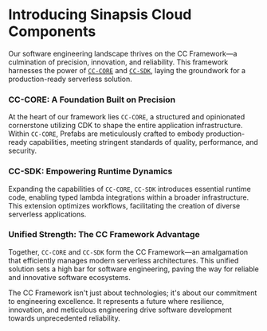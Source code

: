 # Introducing Sinapsis Cloud Components

Our software engineering landscape thrives on the CC Framework—a culmination of precision, innovation, and reliability. This framework harnesses the power of [`CC-CORE`](./core/readme.md) and [`CC-SDK`](./sdk/readme.md), laying the groundwork for a production-ready serverless solution.

### CC-CORE: A Foundation Built on Precision

At the heart of our framework lies `CC-CORE`, a structured and opinionated cornerstone utilizing CDK to shape the entire application infrastructure. Within `CC-CORE`, Prefabs are meticulously crafted to embody production-ready capabilities, meeting stringent standards of quality, performance, and security.

### CC-SDK: Empowering Runtime Dynamics

Expanding the capabilities of `CC-CORE`, `CC-SDK` introduces essential runtime code, enabling typed lambda integrations within a broader infrastructure. This extension optimizes workflows, facilitating the creation of diverse serverless applications.

### Unified Strength: The CC Framework Advantage

Together, `CC-CORE` and `CC-SDK` form the CC Framework—an amalgamation that efficiently manages modern serverless architectures. This unified solution sets a high bar for software engineering, paving the way for reliable and innovative software ecosystems.

The CC Framework isn't just about technologies; it's about our commitment to engineering excellence. It represents a future where resilience, innovation, and meticulous engineering drive software development towards unprecedented reliability.
